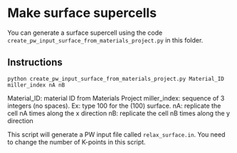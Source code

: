 # Make surface supercells

You can generate a surface supercell using the code ```create_pw_input_surface_from_materials_project.py``` in this folder. 

## Instructions

```
python create_pw_input_surface_from_materials_project.py Material_ID miller_index nA nB
```

Material_ID: material ID from Materials Project
miller_index: sequence of 3 integers (no spaces). Ex: type 100 for the (100) surface.
nA: replicate the cell nA times along the x direction
nB: replicate the cell nB times along the y direction

This script will generate a PW input file called ```relax_surface.in```. You need to change the number of K-points in this script.
